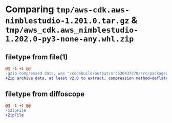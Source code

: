 # Comparing `tmp/aws-cdk.aws-nimblestudio-1.201.0.tar.gz` & `tmp/aws_cdk.aws_nimblestudio-1.202.0-py3-none-any.whl.zip`

## filetype from file(1)

```diff
@@ -1 +1 @@
-gzip compressed data, was "/codebuild/output/src536437278/src/packages/@aws-cdk/aws-nimblestudio/dist/python/aws-cdk.aws-nimblestudio-1.201.0.tar", last modified: Wed May 10 17:09:38 2023, max compression
+Zip archive data, at least v2.0 to extract, compression method=deflate
```

## filetype from diffoscope

```diff
@@ -1 +1 @@
-GzipFile
+ZipFile
```

